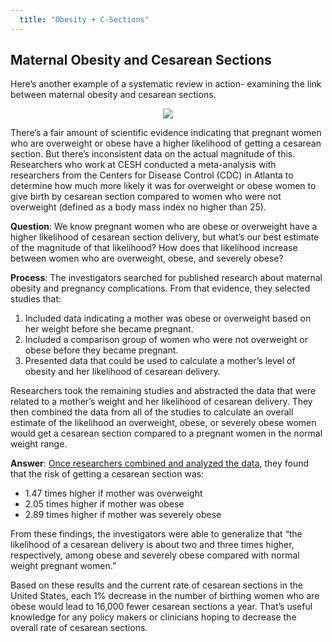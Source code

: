 ```yaml
---
  title: "Obesity + C-Sections"
---
```



## Maternal Obesity and Cesarean Sections

Here’s another example of a systematic review in action- examining the link between maternal obesity and cesarean sections.   

<center>
<img src="{{site.baseurl}}/img/csection.jpg" >
</center>

There’s a fair amount of scientific evidence indicating that pregnant women who are overweight or obese have a higher likelihood of getting a cesarean section. But there’s inconsistent data on the actual magnitude of this. Researchers who work at CESH conducted a meta-analysis with researchers from the Centers for Disease Control (CDC) in Atlanta to determine how much more likely it was for overweight or obese women to  give birth by cesarean section compared to women who were not overweight (defined as a body mass index no higher than 25). 

**Question**: We know pregnant women who are obese or overweight have a higher likelihood of cesarean section delivery, but what’s our best estimate of the magnitude of that likelihood? How does that likelihood increase between women who are overweight, obese, and severely obese?

**Process**: The investigators searched for published research about maternal obesity and pregnancy complications. From that evidence, they selected studies that: 

1. Included data indicating a mother was obese or overweight based on her weight before she became pregnant. 
2. Included a comparison group of  women who were not overweight or obese before they became pregnant.
3. Presented data that could be used to calculate a mother’s level of obesity and her likelihood of cesarean delivery. 	

Researchers took the remaining studies and abstracted the data that were related to a mother’s weight and her likelihood of cesarean delivery. They then combined the data from all of the studies to calculate an overall estimate of the likelihood an overweight, obese, or severely obese women would get a cesarean section compared to a pregnant women in the normal weight range. 

**Answer**: [Once researchers combined and analyzed the data](https://www.ncbi.nlm.nih.gov/pubmed/17716296), they found that the risk of getting a cesarean section was: 

- 1.47 times higher if mother was overweight
- 2.05 times higher if mother was obese
- 2.89 times higher if mother was severely obese

From these findings, the investigators were able to generalize that “the likelihood of a cesarean delivery is about two and three times higher, respectively, among obese and severely obese compared with normal weight pregnant women.” 

Based on these results and the current rate of cesarean sections in the United States, each 1% decrease in the number of birthing women who are obese would lead to 16,000 fewer cesarean sections a year. That’s useful knowledge for any policy makers or clinicians hoping to decrease the overall rate of cesarean sections. 


